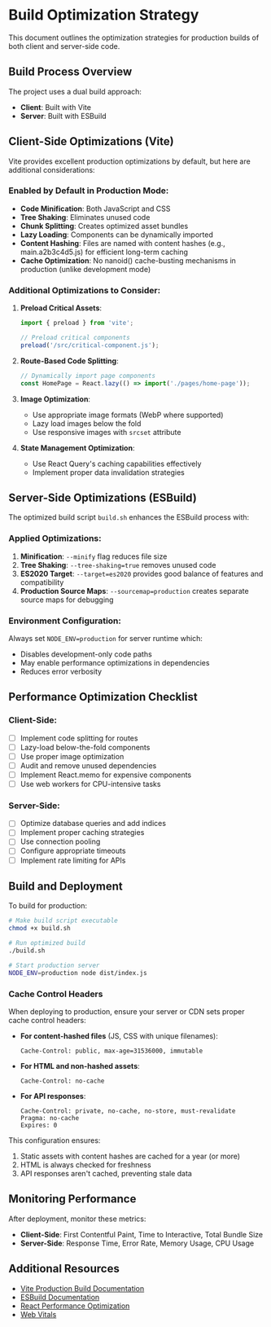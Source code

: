 # Build Optimization Strategy

This document outlines the optimization strategies for production builds of both client and server-side code.

## Build Process Overview

The project uses a dual build approach:
- **Client**: Built with Vite
- **Server**: Built with ESBuild

## Client-Side Optimizations (Vite)

Vite provides excellent production optimizations by default, but here are additional considerations:

### Enabled by Default in Production Mode:
- **Code Minification**: Both JavaScript and CSS
- **Tree Shaking**: Eliminates unused code
- **Chunk Splitting**: Creates optimized asset bundles
- **Lazy Loading**: Components can be dynamically imported
- **Content Hashing**: Files are named with content hashes (e.g., main.a2b3c4d5.js) for efficient long-term caching
- **Cache Optimization**: No nanoid() cache-busting mechanisms in production (unlike development mode)

### Additional Optimizations to Consider:

1. **Preload Critical Assets**:
   ```jsx
   import { preload } from 'vite';
   
   // Preload critical components
   preload('/src/critical-component.js');
   ```

2. **Route-Based Code Splitting**:
   ```jsx
   // Dynamically import page components
   const HomePage = React.lazy(() => import('./pages/home-page'));
   ```

3. **Image Optimization**:
   - Use appropriate image formats (WebP where supported)
   - Lazy load images below the fold
   - Use responsive images with `srcset` attribute

4. **State Management Optimization**:
   - Use React Query's caching capabilities effectively
   - Implement proper data invalidation strategies

## Server-Side Optimizations (ESBuild)

The optimized build script `build.sh` enhances the ESBuild process with:

### Applied Optimizations:

1. **Minification**: `--minify` flag reduces file size
2. **Tree Shaking**: `--tree-shaking=true` removes unused code
3. **ES2020 Target**: `--target=es2020` provides good balance of features and compatibility
4. **Production Source Maps**: `--sourcemap=production` creates separate source maps for debugging

### Environment Configuration:

Always set `NODE_ENV=production` for server runtime which:
- Disables development-only code paths
- May enable performance optimizations in dependencies
- Reduces error verbosity

## Performance Optimization Checklist

### Client-Side:
- [ ] Implement code splitting for routes
- [ ] Lazy-load below-the-fold components
- [ ] Use proper image optimization
- [ ] Audit and remove unused dependencies
- [ ] Implement React.memo for expensive components
- [ ] Use web workers for CPU-intensive tasks

### Server-Side:
- [ ] Optimize database queries and add indices
- [ ] Implement proper caching strategies
- [ ] Use connection pooling
- [ ] Configure appropriate timeouts
- [ ] Implement rate limiting for APIs

## Build and Deployment

To build for production:

```bash
# Make build script executable
chmod +x build.sh

# Run optimized build
./build.sh

# Start production server
NODE_ENV=production node dist/index.js
```

### Cache Control Headers

When deploying to production, ensure your server or CDN sets proper cache control headers:

- **For content-hashed files** (JS, CSS with unique filenames):
  ```
  Cache-Control: public, max-age=31536000, immutable
  ```

- **For HTML and non-hashed assets**:
  ```
  Cache-Control: no-cache
  ```

- **For API responses**:
  ```
  Cache-Control: private, no-cache, no-store, must-revalidate
  Pragma: no-cache
  Expires: 0
  ```

This configuration ensures:
1. Static assets with content hashes are cached for a year (or more)
2. HTML is always checked for freshness
3. API responses aren't cached, preventing stale data

## Monitoring Performance

After deployment, monitor these metrics:
- **Client-Side**: First Contentful Paint, Time to Interactive, Total Bundle Size
- **Server-Side**: Response Time, Error Rate, Memory Usage, CPU Usage

## Additional Resources

- [Vite Production Build Documentation](https://vitejs.dev/guide/build.html)
- [ESBuild Documentation](https://esbuild.github.io/)
- [React Performance Optimization](https://reactjs.org/docs/optimizing-performance.html)
- [Web Vitals](https://web.dev/vitals/)